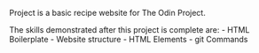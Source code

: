 Project is a basic recipe website for The Odin Project.

The skills demonstrated after this project is complete are:
    - HTML Boilerplate
    - Website structure
    - HTML Elements
    - git Commands